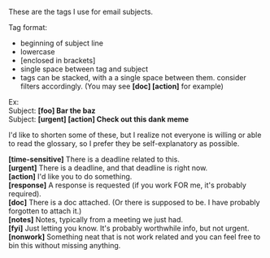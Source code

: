 These are the tags I use for email subjects.

Tag format:
- beginning of subject line
- lowercase
- [enclosed in brackets]
- single space between tag and subject
- tags can be stacked, with a a single space between them. consider filters accordingly. (You may see **[doc] [action]** for example)

Ex:  
Subject: **[foo] Bar the baz**  
Subject: **[urgent] [action] Check out this dank meme**

I'd like to shorten some of these, but I realize not everyone is willing or able to read the glossary, so I prefer they be self-explanatory as possible.

**[time-sensitive]** There is a deadline related to this.  
**[urgent]** There is a deadline, and that deadline is right now.  
**[action]** I'd like you to do something.  
**[response]** A response is requested (if you work FOR me, it's probably required).  
**[doc]** There is a doc attached. (Or there is supposed to be. I have probably forgotten to attach it.)  
**[notes]** Notes, typically from a meeting we just had.  
**[fyi]** Just letting you know. It's probably worthwhile info, but not urgent.  
**[nonwork]** Something neat that is not work related and you can feel free to bin this without missing anything.  
